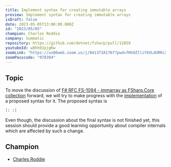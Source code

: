 ```yaml
---
title: Implement syntax for creating immutable arrays
preview: Implement syntax for creating immutable arrays
isDraft: false
date: 2023-05-05T13:00:00.000Z
id: "2023/05/05"
champion: Charles Roddie
company: Summatic
repository: https://github.com/dotnet/fsharp/pull/12859
youtubeId: w8hh0JpjgKw
zoomLink: "https://us06web.zoom.us/j/84137181767?pwd=THhUZlliYkVLdURRcXdySHZoVjBZUT09"
zoomPasscode: "078394"
---
```


## Topic

To move the discussion of [F# RFC FS-1094 - immarray as FSharp.Core collection](https://github.com/fsharp/fslang-design/blob/main/RFCs/FS-1094-immarray.md) forward, we will try to make progress with the [implementation](https://github.com/dotnet/fsharp/pull/12859) of a proposed syntax for it.
The proposed syntax is

```fsharp
[: :]
```

Even though, the discussion about the final syntax is not finished yet, this session should provide a good learning opportunity about compiler internals which are affected by such a change.

## Champion

- [Charles Roddie](https://github.com/charlesroddie)
